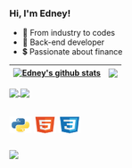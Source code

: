 ### Hi, I'm Edney! 


- 🔭 From industry to codes
- 🌱 Back-end developer
- 💲 Passionate about finance

| <a href="https://github.com/Edney-Goncalves/github-readme-stats"><img align="center" src="https://github-readme-stats.vercel.app/api?username=Edney-Goncalves&show_icons=true&include_all_commits=true&theme=buefy&hide_border=true" alt="Edney's github stats" /></a> | <a href="https:/Edney-Goncalves/github.com//github-readme-stats"><img align="center" src="https://github-readme-stats.vercel.app/api/top-langs/?username=Edney-Goncalves&layout=compact&theme=buefy&hide_border=true" /></a> |
| ------------- | ------------- |

<a href="https://github.com/Edney-Goncalves/github-readme-stats">
  <img align="center" src="https://github-readme-stats.vercel.app/api/pin/?username=Edney-Goncalves&repo=Edney-Goncalves&theme=buefy" />
</a>
<a href="https://github.com/Edney-Goncalves/my-studies)">
  <img align="center" src="https://github-readme-stats.vercel.app/api/pin/?username=Edney-Goncalves&repo=my-studies&theme=buefy" />
</a>

<br />
<br />


<div style="display: inline_block"><br>
  <img align="center" alt="Rafa-Python" height="30" width="40" src="https://raw.githubusercontent.com/devicons/devicon/master/icons/python/python-original.svg">
  <img align="center" alt="Rafa-HTML" height="30" width="40" src="https://raw.githubusercontent.com/devicons/devicon/master/icons/html5/html5-original.svg">
  <img align="center" alt="Rafa-CSS" height="30" width="40" src="https://raw.githubusercontent.com/devicons/devicon/master/icons/css3/css3-original.svg">
</div>
  
  ##
 
<div> 
  <a href="https://www.linkedin.com/in/edney-gon%C3%A7alves10/" target="_blank"><img src="https://img.shields.io/badge/-LinkedIn-%230077B5?style=for-the-badge&logo=linkedin&logoColor=white" target="_blank"></a> 
  
</div>
